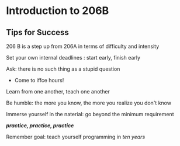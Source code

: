 # Introduction to 206B
## Tips for Success
206 B is a step up from 206A in terms of difficulty and intensity

Set your own internal deadlines : start early, finish early

Ask: there is no such thing as a stupid question
- Come to iffce hours!

Learn from one another, teach one another

Be humble: the more you know, the more you realize you don't know

Immerse yourself in the naterial: go beyond the minimum requirement

***practice, practice, practice***

Remember goal: teach yourself programming in *ten years*
